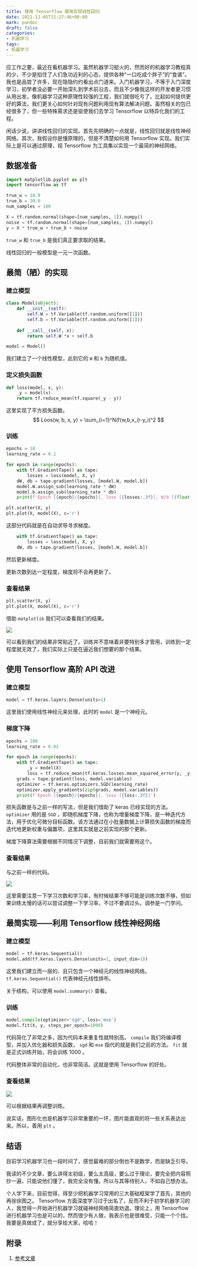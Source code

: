 ```yaml
---
title: 使用 Tensorflow 极简实现线性回归
date: 2021-11-05T11:27:46+08:00
mark: pandoc
draft: false
categories:
- 机器学习
tags:
- 机器学习
---
```


应工作之要，最近在看机器学习。虽然机器学习挺火的，然而好的机器学习教程真的少，不少是掐住了人们急功近利的心态，提供各种“一口吃成个胖子”的“食谱”。我也是品尝了许多，现在隐隐约约看出点门道来。入门机器学习，不等于入门深度学习，初学者没必要一开始深扎到学术前沿去，而且不少像我这样的开发者更习惯从用出发，像机器学习这种原理性较强的工程，我们就很吃亏了。比起如何提供更好的算法，我们更关心如何针对现有问题利用现有算法解决问题。虽然相关的包已经很多了，但一些特殊需求还是驱使我们去学习 Tensorflow 以特异化我们的工程。

闲话少说，讲讲线性回归的实现。首先先明确的一点就是，线性回归就是线性神经网络。其次，我假设你是懂原理的，但是不清楚如何用 Tensorflow 实现。我们实际上是可以通过原理，视 Tensorflow 为工具集以实现一个最简的神经网络。

## 数据准备

``` python
import matplotlib.pyplot as plt
import tensorflow as tf

true_w = 10.9
true_b = 20.0
num_samples = 100

X = tf.random.normal(shape=[num_samples, 1]).numpy()
noise = tf.random.normal(shape=[num_samples, 1]).numpy()
y = X * true_w + true_b + noise
```

`true_w` 和 `true_b` 是我们真正要求取的结果。

线性回归的一般模型是一元一次函数。

## 最简（陋）的实现

### 建立模型

``` python
class Model(object):
    def __init__(self):
        self.W = tf.Variable(tf.random.uniform([1]))
        self.b = tf.Variable(tf.random.uniform([1]))
        
    def __call__(self, x):
        return self.W *x + self.b

model = Model()
```

我们建立了一个线性模型，此刻它的 `W` 和 `b` 为随机值。

### 定义损失函数

``` python
def loss(model, x, y):
    _y = model(x)
    return tf.reduce_mean(tf.square(_y - y))
```

这里实现了平方损失函数。
$$
Loos(w, b, x, y) = \sum_{i=1}^N(f(w,b,x_i)-y_i)^2
$$

### 训练

```python
epochs = 10
learning_rate = 0.1

for epoch in range(epochs):
    with tf.GradientTape() as tape:
        losses = loss(model, X, y)
    dW, db = tape.gradient(losses, [model.W, model.b])
    model.W.assign_sub(learning_rate * dW)
    model.b.assign_sub(learning_rate * db)
    print(f'Epoch [{epoch}/{epochs}], loss [{losses:.3f}], W/b [{float(model.W.numpy()):.3f}/{float(model.b.numpy()):.3f}]')

plt.scatter(X, y)
plt.plot(X, model(X), c='r')
```

这部分代码就是在自动求导寻求梯度。

``` python
    with tf.GradientTape() as tape:
        losses = loss(model, X, y)
    dW, db = tape.gradient(losses, [model.W, model.b])
```

然后更新梯度。

更新次数到达一定程度，梯度将不会再更新了。

### 查看结果

``` python
plt.scatter(X, y)
plt.plot(X, model(X), c='r')
```

借助 `matplotlib` 我们可以查看我们的结果。

![](/img/plot.png)

可以看到我们的结果非常贴近了。训练并不意味着非要特别多才管用，训练到一定程度就无效了，我们实际上只是在逼近我们想要的那个结果。

## 使用 Tensorflow 高阶 API 改进

### 建立模型

``` python
model = tf.keras.layers.Dense(units=1)
```

这里我们使用线性神经元来处理，此时的 `model` 是一个神经元。

### 梯度下降

``` python
epochs = 100
learning_rate = 0.02

for epoch in range(epochs):
    with tf.GradientTape() as tape:
        _y = model(X)
        loss = tf.reduce_mean(tf.keras.losses.mean_squared_error(y, _y))
    grads = tape.gradient(loss, model.variables)
    optimizer = tf.keras.optimizers.SGD(learning_rate)
    optimizer.apply_gradients(zip(grads, model.variables))
    print(f'Epoch [{epoch}/{epochs}], loss [{loss:.3f}]')
```

损失函数是与之前一样的写法，但是我们借助了 keras 已经实现的方法。 `optimizer` 用的是 `SGD` ，即随机梯度下降，也称为增量梯度下降，是一种迭代方法，用于优化可微分目标函数。该方法通过在小批量数据上计算损失函数的梯度而迭代地更新权重与偏置项，这里其实就是之前实现的那个更新。

梯度下降算法需要根据不同情况下调整，目前我们就需要用这个。

### 查看结果

与之前一样的代码。

![](/img/plot2.png)

这里需要注意一下学习次数和学习率，有时候结果不够可能是训练次数不够，但如果训练太慢的话可以尝试调整一下学习率，不过不要调过头。调参是一门学问。

## 最简实现——利用 Tensorflow 线性神经网络

### 建立模型

```python
model = tf.keras.Sequential()
model.add(tf.keras.layers.Dense(units=1, input_dim=1))
```

这里我们建立而一层的、且只包含一个神经元的线性神经网络。 `tf.keras.Sequential()` 代表神经元线性排布。

关于结构，可以使用 `model.summary()` 查看。

### 训练

``` python
model.compile(optimizer='sgd', loss='mse')
model.fit(X, y, steps_per_epoch=1000)
```

代码简化了非常之多，因为代码本来重复性就特别高。 `compile` 我们将编译模型，并加入优化器和损失函数， `sgd` 和 `mse` 指代的就是我们之前的方法。 `fit` 就是正式训练开始，将会训练 1000 。

代码整体非常的自动化，也非常简洁。这就是使用 Tensorflow 的好处。

### 查看结果

![](/img/plot3.png)

可以根据结果再调整训练。

说实话，图形化也是机器学习非常重要的一环，图片能直观的将一些关系表达出来。所以，善用 `plt` 。

## 结语

目前学习机器学习也一段时间了，感觉最难的部分倒也不是数学，而是缺乏引导。

我读的不少文章，要么讲得太初级，要么太高级，要么过于理论，要完全把内容照抄一遍，只能说他们懂了，我完全没有懂。所以与其等待别人，不如自己想办法。

个人学下来，目前觉得，得至少把机器学习常用的三大基础框架学了首先，其他的再徐徐图之。 Tensorflow 方面深度学习过于出名了，反而不利于初学机器学习的人，我觉得一开始进行机器学习就碰神经网络简直劝退。理论上，用 Tensorflow 进行机器学习也是可以的，然而很少有人做，我表示也是很难受，只能一个个找。我要是真做成了，就分享给大家，哈哈！

## 附录

1. [参考文章](https://huhuhang.com/post/machine-learning/tensorflow-2-0-02)

